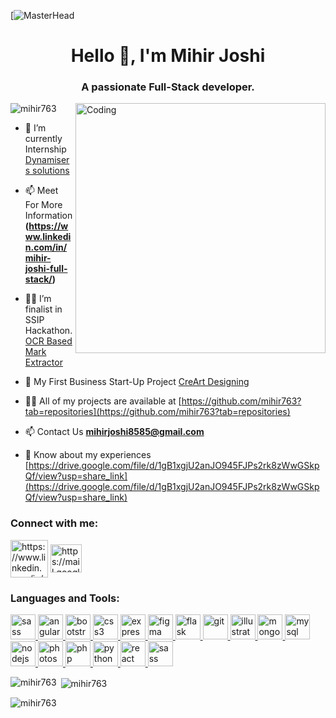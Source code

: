 [![MasterHead](https://camo.githubusercontent.com/cdc9f911347b8fb8f066e59c387054c1b56b0c4c9343624a368ba0a5516c0ab7/68747470733a2f2f7732776562736f6c7574696f6e732e636f6d2f696d616765732f66756c6c737461636b646576656c6f7065722e676966)
<h1 align="center">Hello 👋, I'm Mihir Joshi</h1>
<h3 align="center">A passionate Full-Stack developer.</h3>
<img align="right" alt="Coding" Width="400"src="https://img.freepik.com/premium-vector/serious-concentrated-developer-programming-sites_316839-2216.jpg?w=740"

<p align="left"> <img src="https://komarev.com/ghpvc/?username=mihir763&label=Profile%20views&color=0e75b6&style=flat" alt="mihir763" /> </p>

- 🔭 I’m currently Internship [Dynamisers solutions](https://www.dynamisers.com/)

- 📫 Meet For More Information **(https://www.linkedin.com/in/mihir-joshi-full-stack/)**

- 👨‍💻 I’m finalist in SSIP Hackathon. [OCR Based Mark Extractor](https://github.com/mihir763/OCR-Mark-Extractor)

- 🌱 My First Business Start-Up Project [CreArt Designing](https://github.com/mihir763/CreArt-Designing)

- 👨‍💻 All of my projects are available at [https://github.com/mihir763?tab=repositories](https://github.com/mihir763?tab=repositories)

- 📫 Contact Us **mihirjoshi8585@gmail.com**

- 📄 Know about my experiences [https://drive.google.com/file/d/1gB1xgjU2anJO945FJPs2rk8zWwGSkpQf/view?usp=share_link](https://drive.google.com/file/d/1gB1xgjU2anJO945FJPs2rk8zWwGSkpQf/view?usp=share_link)

<h3 align="left">Connect with me:</h3>
<p align="left">
<a href="https://www.linkedin.com/in/mihir-joshi-full-stack" target="_blank"><img align="center" src="https://cdn2.iconfinder.com/data/icons/popular-social-media-flat/48/Popular_Social_Media-22-512.png" alt="https://www.linkedin.com/in/mihir-joshi-full-stack" height="60" width="60" /></a>
<a href="https://mail.google.com/mail/u/0/#inbox" target="_blank"><img align="center" src="https://1000logos.net/wp-content/uploads/2021/05/Gmail-logo.png" alt="https://mail.google.com/mail/u/0/#inbox" height="45" width="50" /></a>
</p>

<h3 align="left">Languages and Tools:</h3>
<p align="left"> <a href="https://www.coreldraw.com/en/" target="_blank" rel="noreferrer"> <img src="https://images.jdmagicbox.com/quickquotes/images_main/corel-draw-graphic-suite-2022-2187651122-b36cxafs.jpg" alt="sass" width="40" height="40"/> </a> <a href="https://angular.io" target="_blank" rel="noreferrer"> <img src="https://cdn.imgbin.com/20/22/0/imgbin-angularjs-logo-javascript-security-token-HwGnker3RH1BuWZW3zdm2UN6M.jpg" alt="angularjs" width="40" height="40"/> </a> <a href="https://getbootstrap.com" target="_blank" rel="noreferrer"> <img src="https://www.brcline.com/wp-content/uploads/2016/01/bootstrap-logo.png" alt="bootstrap" width="40" height="40"/> </a> <a href="https://www.w3schools.com/css/" target="_blank" rel="noreferrer"> <img src="https://www.kindpng.com/picc/m/464-4640184_css3-png-download-css-icon-transparent-png.png" alt="css3" width="40" height="40"/> </a> <a href="https://expressjs.com" target="_blank" rel="noreferrer"> <img src="https://miro.medium.com/v2/resize:fit:1400/1*XP-mZOrIqX7OsFInN2ngRQ.png" alt="express" width="40" height="40"/> </a> <a href="https://www.figma.com/" target="_blank" rel="noreferrer"> <img src="https://www.vectorlogo.zone/logos/figma/figma-icon.svg" alt="figma" width="40" height="40"/> </a> <a href="https://flask.palletsprojects.com/" target="_blank" rel="noreferrer"> <img src="https://www.vectorlogo.zone/logos/pocoo_flask/pocoo_flask-icon.svg" alt="flask" width="40" height="40"/> </a> <a href="https://git-scm.com/" target="_blank" rel="noreferrer"> <img src="https://www.vectorlogo.zone/logos/git-scm/git-scm-icon.svg" alt="git" width="40" height="40"/>  <a href="https://www.adobe.com/in/products/illustrator.html" target="_blank" rel="noreferrer"> <img src="https://www.vectorlogo.zone/logos/adobe_illustrator/adobe_illustrator-icon.svg" alt="illustrator" width="40" height="40"/> </a> <a href="https://www.mongodb.com/" target="_blank" rel="noreferrer"> <img src="https://w7.pngwing.com/pngs/429/921/png-transparent-mongodb-plain-wordmark-logo-icon.png" alt="mongodb" width="40" height="40"/> </a> <a href="https://www.mysql.com/" target="_blank" rel="noreferrer"> <img src="https://www.freepnglogos.com/uploads/logo-mysql-png/logo-mysql-mysql-logo-png-images-are-download-crazypng-21.png" alt="mysql" width="40" height="40"/> </a> <a href="https://nodejs.org" target="_blank" rel="noreferrer"> <img src="https://www.vectorlogo.zone/logos/nodejs/nodejs-ar21.png" alt="nodejs" width="40" height="40"/> </a> <a href="https://www.photoshop.com/en" target="_blank" rel="noreferrer"> <img src="https://upload.wikimedia.org/wikipedia/commons/thumb/a/af/Adobe_Photoshop_CC_icon.svg/640px-Adobe_Photoshop_CC_icon.svg.png" alt="photoshop" width="40" height="40"/> </a> <a href="https://www.php.net" target="_blank" rel="noreferrer"> <img src="https://logowik.com/content/uploads/images/php.jpg" alt="php" width="40" height="40"/> </a> <a href="https://www.python.org" target="_blank" rel="noreferrer"> <img src="https://qph.cf2.quoracdn.net/main-qimg-28cadbd02699c25a88e5c78d73c7babc" alt="python" width="40" height="40"/> </a> <a href="https://reactjs.org/" target="_blank" rel="noreferrer"> <img src="https://cdn.worldvectorlogo.com/logos/react-1.svg" alt="react" width="40" height="40"/> </a> <a href="https://sass-lang.com" target="_blank" rel="noreferrer"> <img src="https://www.seekpng.com/png/detail/377-3772047_sass-logo.png" alt="sass" width="40" height="40"/> </a> </p>

<p><img align="left" src="https://github-readme-stats.vercel.app/api/top-langs?username=mihir763&show_icons=true&locale=en&layout=compact" alt="mihir763" /></p>

<p>&nbsp;<img align="center" src="https://github-readme-stats.vercel.app/api?username=mihir763&show_icons=true&locale=en" alt="mihir763" /></p>

<p><img align="center" src="https://github-readme-streak-stats.herokuapp.com/?user=mihir763&" alt="mihir763" /></p>
